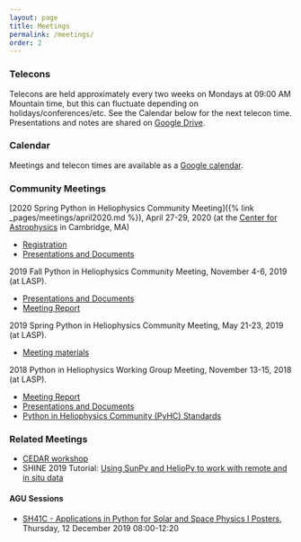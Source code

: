 ```yaml
---
layout: page
title: Meetings
permalink: /meetings/
order: 2
---
```

### Telecons

Telecons are held approximately every two weeks on Mondays at 09:00 AM Mountain time, but this can fluctuate depending on holidays/conferences/etc. See the Calendar below for the next telecon time. Presentations and notes are shared on [Google Drive](https://drive.google.com/drive/u/0/folders/1AhFUli3SGW9DHvIh81tFxPMgLtYSPXDm). 

### Calendar

Meetings and telecon times are available as a [Google calendar](https://calendar.google.com/calendar?cid=NG42Z3YyaWZncDZyZ25rOGF1N2pzZjF1azBAZ3JvdXAuY2FsZW5kYXIuZ29vZ2xlLmNvbQ).

### Community Meetings

[2020 Spring Python in Heliophysics Community Meeting]({% link _pages/meetings/april2020.md %}), 
April 27-29, 2020 (at the [Center for Astrophysics](https://www.cfa.harvard.edu/) in Cambridge, MA)
* [Registration](https://forms.gle/fYxWXWccyTZxnVUH9)
* [Presentations and Documents](https://drive.google.com/drive/u/0/folders/1vONfB6hf0y-VVOPj1748R3U9agFyq0iV)

2019 Fall Python in Heliophysics Community Meeting, November 4-6, 2019 (at LASP).
* [Presentations and Documents](https://drive.google.com/drive/u/0/folders/1lSM0DwLuKli1Rv9eKYe0vBVB_V8_9wKB)
* [Meeting Report](https://docs.google.com/document/d/187QNQuN_OWmM9jS9lZGjSQpUIIiCaCDtBHiw4DAqSmY/edit#heading=h.wk29adekc64s)

2019 Spring Python in Heliophysics Community Meeting, May 21-23, 2019 (at LASP). 
* [Meeting materials](https://drive.google.com/drive/u/0/folders/171Ba3Mq3MIaEXoc9X91gZhaXHVjoJde2)

2018 Python in Heliophysics Working Group Meeting, November 13-15, 2018 (at LASP). 
* [Meeting Report](https://docs.google.com/document/d/1ejP0kaibf6DRxjYJNmPrF1t3Nl21r0pC1FuDhu0hPnM/edit?usp=sharing)
* [Presentations and Documents](https://drive.google.com/open?id=1snib9D8PcSaPByMqrAx8_4b05RfsTh58)
* [Python in Heliophysics Community (PyHC) Standards](https://github.com/heliophysicsPy/standards/blob/master/standards.md)

### Related Meetings

* [CEDAR workshop](http://cedarweb.vsp.ucar.edu/wiki/index.php/2019_Workshop:Python_for_Space_Science)
* SHINE 2019 Tutorial: [Using SunPy and HelioPy to work with remote and in situ data](https://shinecon.org/shine2019/session2019.php#session22)

#### AGU Sessions

* [SH41C - Applications in Python for Solar and Space Physics I Posters](https://agu.confex.com/agu/fm19/meetingapp.cgi/Session/76185), Thursday, 12 December 2019  08:00-12:20
